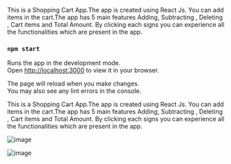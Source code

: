 
This is a Shopping Cart App.The app is created using React Js. You can add items in the cart.The app has 5 main features Adding, Subtracting  , Deleting , Cart items and Total Amount. By clicking each signs you can experience all the functionalities which are present in the app.

### `npm start`

Runs the app in the development mode.\
Open [http://localhost:3000](http://localhost:3000) to view it in your browser.

The page will reload when you make changes.\
You may also see any lint errors in the console.


This is a Shopping Cart App.The app is created using React Js. You can add items in the cart.The app has 5 main features Adding, Subtracting  , Deleting , Cart items and Total Amount. By clicking each signs you can experience all the functionalities which are present in the app.





![image](https://user-images.githubusercontent.com/121373586/227358167-fdbf4ddd-d915-428c-8d37-17acf1701888.png)

![image](https://user-images.githubusercontent.com/121373586/227360654-155542a9-b621-464e-9457-945770a12bb4.png)



